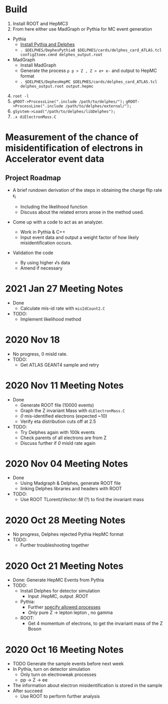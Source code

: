 # Build
1. Install ROOT and HepMC3
2. From here either use MadGraph or Pythia for MC event generation
  - Pythia
    - [Install Pythia and Delphes](https://cp3.irmp.ucl.ac.be/projects/delphes/wiki/WorkBook/Pythia8)
    - `. $DELPHES/DephesPythia8 $DELPHES/cards/delphes_card_ATLAS.tcl configZtoee.cmnd delphes_output.root`
  - MadGraph
    - Install MadGraph
    - Generate the process `p p > Z , Z > e+ e-` and output to HepMC format
    - `. $DELPHES/DephesHepMC $DELPHES/cards/delphes_card_ATLAS.tcl delphes_output.root output.hepmc`
4. `root -l`
5. `gROOT->ProcessLine(".include /path/to/delphes/");`
`gROOT->ProcessLine(".include /path/to/delphes/external/");`
6. `gSystem->Load("/path/to/delphes/libDelphes");`
7. `.x diElectronMass.C`

# Measurement of the chance of misidentification of electrons in Accelerator event data
## Project Roadmap

- A brief rundown derivation of the steps in obtaining the charge flip rate ϵ<sub>i</sub>
  - Including the likelihood function 
  - Discuss about the related errors arose in the method used.

- Come up with a code to act as an analyzer.
  -	Work in Pythia & C++
  -	Input event data and output a weight factor of how likely misidentification occurs.

- Validation the code
  -	By using higher √s data
  -	Amend if necessary

# 2021 Jan 27 Meeting Notes
- Done
  - Calculate mis-id rate with `misIdCount2.C`
- TODO:
  - Implement likelihood method
  
# 2020 Nov 18
- No progress, 0 misId rate.
- TODO:
  - Get ATLAS GEANT4 sample and retry

# 2020 Nov 11 Meeting Notes
- Done
  - Generate ROOT file (10000 events)
  - Graph the Z invariant Mass with `diElectronMass.C`
  - *0* mis-identified electrons (expected ~10)
  - Verify eta distribution cuts off at 2.5
- TODO:
  - Try Delphes again with 100k events
  - Check parents of all electrons are from Z
  - Discuss further if *0* misId rate again

# 2020 Nov 04 Meeting Notes 
- Done
  - Using Madgraph & Delphes, generate ROOT file
  - linking Delphes libraries and headers with ROOT
- TODO:
  - Use ROOT TLorentzVector::M (?) to find the invariant mass

# 2020 Oct 28 Meeting Notes
- No progress, Delphes rejected Pythia HepMC format
- TODO:
  - Further troubleshooting together
  
# 2020 Oct 21 Meeting Notes
- Done: Generate HepMC Events from Pythia
- TODO:
  - Install Delphes for detector simulation
    - Input .HepMC, output .ROOT
  - Pythia:
    - Further [specify allowed processes](http://home.thep.lu.se/~torbjorn/pythia82html/ElectroweakProcesses.html)
    - *Only* pure Z -> lepton lepton , no gamma
  - ROOT:
    - Get 4 momentum of electrons, to get the invariant mass of the Z Boson

# 2020 Oct 16 Meeting Notes
- TODO Generate the sample events before next week
- In Pythia, turn on detector simulation
  - Only turn on electroweak processes
  - pp -> Z -> ee
- The information about electron misidentification is stored in the sample
- After succeed
  - Use ROOT to perform further analysis
